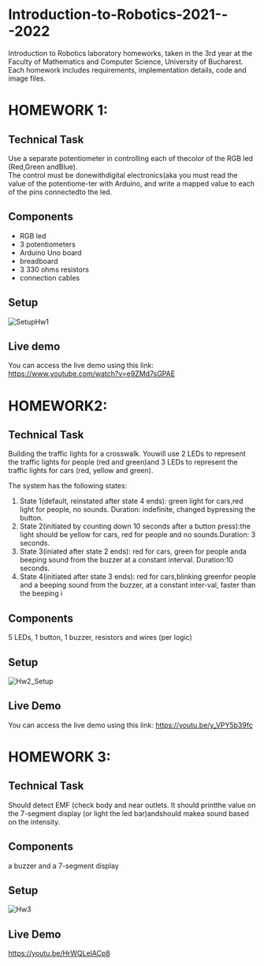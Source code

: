 # Introduction-to-Robotics-2021---2022
Introduction to Robotics laboratory homeworks, taken in the 3rd year at the Faculty of Mathematics and Computer Science, University of Bucharest. Each homework includes requirements, implementation details, code and image files.

# HOMEWORK 1:

## Technical Task
Use a separate potentiometer in controlling each of thecolor of the RGB led (Red,Green andBlue).  
The control must be donewithdigital electronics(aka you must read the value of the potentiome-ter with Arduino, and write a mapped value to each of the pins connectedto the led.

## Components
* RGB led
* 3 potentiometers
* Arduino Uno board
* breadboard
* 3 330 ohms resistors
* connection cables

## Setup
![SetupHw1](https://user-images.githubusercontent.com/40142811/139057233-b06bd210-a544-4d58-b465-0480d003a5f9.jpeg)

## Live demo
You can access the live demo using this link: https://www.youtube.com/watch?v=e9ZMd7sGPAE

# HOMEWORK2:

## Technical Task
Building the traffic lights for a crosswalk. Youwill use 2 LEDs to represent the traffic lights for people (red and green)and 3 LEDs to represent the traffic lights for cars (red, yellow and green).

The system has the following states:

1.  State 1(default, reinstated after state 4 ends): green light for cars,red light for people, no sounds. Duration: indefinite, changed bypressing the button.
2.  State 2(initiated by counting down 10 seconds after a button press):the light should be yellow for cars, red for people and no sounds.Duration: 3 seconds.
3.  State 3(iniated after state 2 ends): red for cars, green for people anda beeping sound from the buzzer at a constant interval. Duration:10 seconds.
4.  State 4(initiated after state 3 ends): red for cars,blinking greenfor people and a beeping sound from the buzzer, at a constant inter-val, faster than the beeping i


## Components
 5 LEDs, 1 button, 1 buzzer, resistors and wires (per logic)
 
## Setup
![Hw2_Setup](https://user-images.githubusercontent.com/40142811/140174408-75080f3e-2a79-4fc3-9052-1edf6722bd83.jpeg)

## Live Demo
You can access the live demo using this link: https://youtu.be/y_VPY5b39fc

# HOMEWORK 3:

## Technical Task
Should detect EMF (check body and near outlets. It should printthe value on the 7-segment display (or light the led bar)andshould makea sound based on the intensity.

## Components
a buzzer and a 7-segment display 

## Setup
![Hw3](https://user-images.githubusercontent.com/40142811/141168503-d4a2eb9f-5b6d-4b92-9657-fb75f4916bc2.jpeg)

## Live Demo
https://youtu.be/HrWQLelACp8
